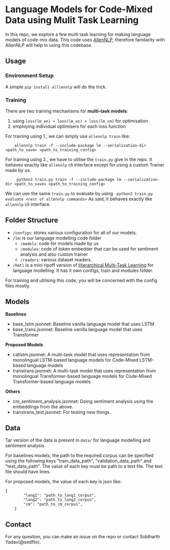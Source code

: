 # Language Models for Code-Mixed Data using Mulit Task Learning 

In this repo, we explore a few multi task learning for making language models of code-mix data. This code uses
 [AllenNLP](https://github.com/allenai/allennlp), therefore familarity with AllenNLP will help in using this codebase.

## Usage

### Environment Setup

A simple `pip install alllennlp` will do the trick.

### Training 

There are two training mechanisms for **multi-task models**:
1. using `loss(lm_en) + loss(lm_es) + loss(lm_cm)` for optimisation 
2. employing individual optimisers for each loss function

For training using 1., we can simply use `allennlp train` like: 
```
    allennlp train -f --include-package lm --serialization-dir <path_to_save> <path_to_training_config>
```

For training using 2., we have to utilise the `train.py` give in the repo. It behaves exactly like `allennlp` cli interface except for using a custom Trainer made by us.
```
     python3 train.py train -f --include-package lm --serialization-dir <path_to_save> <path_to_training_config>
```
We can use the same `train.py` to evaluate by using ` python3 train.py evaluate <rest of allennlp commands>` As said, it behaves exactly like `allennlp` cli interface.


## Folder Structure
- `/configs`: stores various configuration for all of our models.
- `/lm`:  is our language modelling code folder
    - `/models`: code for models made by us
    - `/modules`: code of token embedder that can be used for sentiment analysis and also custom trainer
    - `/readers`: various dataset readers.
- `/hmtl` is a mini ripoff version of [Hierarchical Multi-Task Learning](https://github.com/huggingface/hmtl)
 for language modelling. It has it own configs, train and modules folder.
 
For training and utilising this code, you will be concerned with the config files mostly. 

## Models

**Baselines**
- base_lstm.jsonnet: Baseline vanilla language model that uses LSTM
- base_trans.jsonnet:  Baseline vanilla language model that uses Transformer  
    
**Proposed Models**
- catlstm.jsonnet: A multi-task model that uses representation from monolingual LSTM-based language models for Code-Mixed LSTM-based language models
- transtrans.jsonnet:  A multi-task model that uses representation from monolingual Transformer-based language models for Code-Mixed Transformer-based language models  
    
**Others**
- cm_sentiment_analysis.jsonnet: Doing sentiment analysis using the embeddings from the above.
- transtrans_test.jsonnet: For testing new things.

## Data

Tar version of the data is present in `data/` for language modelling and sentiment analysis.

For baselines models, the path to the required corpus can be specified using the following keys "train_data_path", "validation_data_path" and "test_data_path". 
The value of each key must be path to a text file. The text file should have lines.  

For proposed models, the value of each key is json like:
```
{
        "lang1": "path_to_lang1_corpus",
        "lang2": "path_to_lang2_corpus",
        "cm": "path_to_cm_corpus",
    }
```


## Contact

For any question, you can make an issue on the repo or contact Siddharth Yadav(@sedflix).


